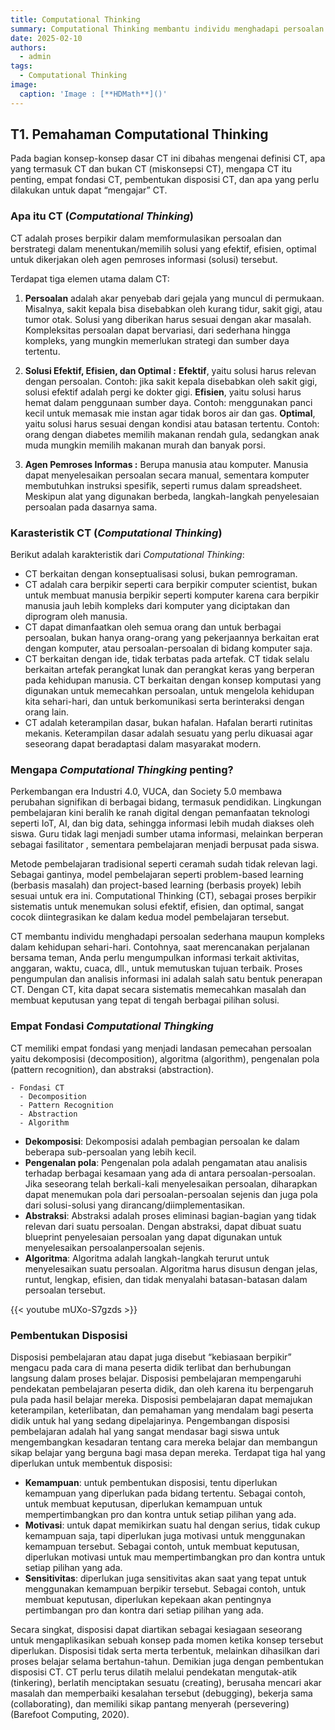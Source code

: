 ```yaml
---
title: Computational Thinking
summary: Computational Thinking membantu individu menghadapi persoalan sederhana maupun kompleks dalam kehidupan sehari-hari.
date: 2025-02-10
authors:
  - admin
tags:
  - Computational Thinking
image:
  caption: 'Image : [**HDMath**]()'
---
```


## T1. Pemahaman Computational Thinking
Pada bagian konsep-konsep dasar CT ini dibahas mengenai definisi CT, apa yang termasuk CT dan bukan CT (miskonsepsi CT), mengapa CT itu penting, empat fondasi CT, pembentukan disposisi CT, dan apa yang perlu dilakukan untuk dapat “mengajar” CT.
### Apa itu CT (*Computational Thinking*)
CT adalah proses berpikir dalam memformulasikan persoalan dan
berstrategi dalam menentukan/memilih solusi yang efektif, efisien, optimal untuk
dikerjakan oleh agen pemroses informasi (solusi) tersebut.

Terdapat tiga elemen utama dalam CT:
1. **Persoalan**
adalah akar penyebab dari gejala yang muncul di permukaan. Misalnya, sakit kepala bisa disebabkan oleh kurang tidur, sakit gigi, atau tumor otak. Solusi yang diberikan harus sesuai dengan akar masalah. Kompleksitas persoalan dapat bervariasi, dari sederhana hingga kompleks, yang mungkin memerlukan strategi dan sumber daya tertentu.
2. **Solusi Efektif, Efisien, dan Optimal :**
**Efektif**, yaitu solusi harus relevan dengan persoalan. Contoh: jika sakit kepala disebabkan oleh sakit gigi, solusi efektif adalah pergi ke dokter gigi.
**Efisien**, yaitu  solusi harus hemat dalam penggunaan sumber daya. Contoh: menggunakan panci kecil untuk memasak mie instan agar tidak boros air dan gas.
**Optimal**, yaitu solusi harus sesuai dengan kondisi atau batasan tertentu. Contoh: orang dengan diabetes memilih makanan rendah gula, sedangkan anak muda mungkin memilih makanan murah dan banyak porsi.

3. **Agen Pemroses Informas :**
Berupa manusia atau komputer. Manusia dapat menyelesaikan persoalan secara manual, sementara komputer membutuhkan instruksi spesifik, seperti rumus dalam spreadsheet. Meskipun alat yang digunakan berbeda, langkah-langkah penyelesaian persoalan pada dasarnya sama.

### Karasteristik CT (*Computational Thinking*)
Berikut adalah karakteristik dari *Computational Thinking*:

- CT berkaitan dengan konseptualisasi solusi, bukan pemrograman.
- CT adalah cara berpikir seperti cara berpikir computer scientist, bukan untuk
membuat manusia berpikir seperti komputer karena cara berpikir manusia jauh
lebih kompleks dari komputer yang diciptakan dan diprogram oleh manusia.
- CT dapat dimanfaatkan oleh semua orang dan untuk berbagai persoalan, bukan
hanya orang-orang yang pekerjaannya berkaitan erat dengan komputer, atau
persoalan-persoalan di bidang komputer saja.
- CT berkaitan dengan ide, tidak terbatas pada artefak. CT tidak selalu berkaitan
artefak perangkat lunak dan perangkat keras yang berperan pada kehidupan
manusia. CT berkaitan dengan konsep komputasi yang digunakan untuk
memecahkan persoalan, untuk mengelola kehidupan kita sehari-hari, dan untuk
berkomunikasi serta berinteraksi dengan orang lain.
- CT adalah keterampilan dasar, bukan hafalan. Hafalan berarti rutinitas mekanis.
Keterampilan dasar adalah sesuatu yang perlu dikuasai agar seseorang dapat
beradaptasi dalam masyarakat modern.

### Mengapa *Computational Thingking* penting?

Perkembangan era Industri 4.0, VUCA, dan Society 5.0 membawa perubahan signifikan di berbagai bidang, termasuk pendidikan. Lingkungan pembelajaran kini beralih ke ranah digital dengan pemanfaatan teknologi seperti IoT, AI, dan big data, sehingga informasi lebih mudah diakses oleh siswa. Guru tidak lagi menjadi sumber utama informasi, melainkan berperan sebagai fasilitator , sementara pembelajaran menjadi berpusat pada siswa.

Metode pembelajaran tradisional seperti ceramah sudah tidak relevan lagi. Sebagai gantinya, model pembelajaran seperti problem-based learning (berbasis masalah) dan project-based learning (berbasis proyek) lebih sesuai untuk era ini. Computational Thinking (CT), sebagai proses berpikir sistematis untuk menemukan solusi efektif, efisien, dan optimal, sangat cocok diintegrasikan ke dalam kedua model pembelajaran tersebut.

CT membantu individu menghadapi persoalan sederhana maupun kompleks dalam kehidupan sehari-hari. Contohnya, saat merencanakan perjalanan bersama teman, Anda perlu mengumpulkan informasi terkait aktivitas, anggaran, waktu, cuaca, dll., untuk memutuskan tujuan terbaik. Proses pengumpulan dan analisis informasi ini adalah salah satu bentuk penerapan CT. Dengan CT, kita dapat secara sistematis memecahkan masalah dan membuat keputusan yang tepat di tengah berbagai pilihan solusi.

### Empat Fondasi *Computational Thingking*

CT memiliki empat fondasi yang menjadi landasan pemecahan persoalan yaitu
dekomposisi (decomposition), algoritma (algorithm), pengenalan pola (pattern
recognition), dan abstraksi (abstraction).

```markmap {height="200px"}
- Fondasi CT
  - Decomposition
  - Pattern Recognition
  - Abstraction
  - Algorithm
```

- **Dekomposisi**: Dekomposisi adalah pembagian persoalan ke dalam beberapa sub-persoalan yang lebih kecil.
- **Pengenalan pola**: Pengenalan pola adalah pengamatan atau analisis terhadap berbagai kesamaan yang ada di antara persoalan-persoalan. Jika seseorang telah berkali-kali menyelesaikan persoalan, diharapkan dapat menemukan pola
dari persoalan-persoalan sejenis dan juga pola dari solusi-solusi yang dirancang/diimplementasikan.
- **Abstraksi**: Abstraksi adalah proses eliminasi bagian-bagian yang tidak relevan dari suatu persoalan. Dengan abstraksi, dapat dibuat suatu blueprint penyelesaian persoalan yang dapat digunakan untuk menyelesaikan persoalanpersoalan sejenis.
- **Algoritma**: Algoritma adalah langkah-langkah terurut untuk menyelesaikan suatu persoalan. Algoritma harus disusun dengan jelas, runtut, lengkap, efisien, dan tidak menyalahi batasan-batasan dalam persoalan tersebut.

{{< youtube mUXo-S7gzds >}}

### Pembentukan Disposisi

Disposisi pembelajaran atau dapat juga disebut “kebiasaan berpikir”
mengacu pada cara di mana peserta didik terlibat dan berhubungan langsung dalam
proses belajar. Disposisi pembelajaran mempengaruhi pendekatan pembelajaran
peserta didik, dan oleh karena itu berpengaruh pula pada hasil belajar mereka.
Disposisi pembelajaran dapat memajukan keterampilan, keterlibatan, dan
pemahaman yang mendalam bagi peserta didik untuk hal yang sedang
dipelajarinya.
Pengembangan disposisi pembelajaran adalah hal yang sangat mendasar
bagi siswa untuk mengembangkan kesadaran tentang cara mereka belajar dan
membangun sikap belajar yang berguna bagi masa depan mereka.
Terdapat tiga hal yang diperlukan untuk membentuk disposisi:

- **Kemampuan**: untuk pembentukan disposisi, tentu diperlukan kemampuan yang diperlukan pada bidang tertentu. Sebagai contoh, untuk membuat keputusan, diperlukan kemampuan untuk mempertimbangkan pro dan kontra untuk setiap pilihan yang ada.
- **Motivasi**: untuk dapat memikirkan suatu hal dengan serius, tidak cukup kemampuan saja, tapi diperlukan juga motivasi untuk menggunakan kemampuan tersebut. Sebagai contoh, untuk membuat keputusan, diperlukan motivasi untuk mau mempertimbangkan pro dan kontra untuk setiap pilihan yang ada.
- **Sensitivitas**: diperlukan juga sensitivitas akan saat yang tepat untuk menggunakan kemampuan berpikir tersebut. Sebagai contoh, untuk membuat keputusan, diperlukan kepekaan akan pentingnya pertimbangan pro dan kontra dari setiap pilihan yang ada.

Secara singkat, disposisi dapat diartikan sebagai kesiagaan seseorang untuk
mengaplikasikan sebuah konsep pada momen ketika konsep tersebut diperlukan.
Disposisi tidak serta merta terbentuk, melainkan dihasilkan dari proses
belajar selama bertahun-tahun. Demikian juga dengan pembentukan disposisi CT.
CT perlu terus dilatih melalui pendekatan mengutak-atik (tinkering), berlatih
menciptakan sesuatu (creating), berusaha mencari akar masalah dan memperbaiki
kesalahan tersebut (debugging), bekerja sama (collaborating), dan memiliki sikap
pantang menyerah (persevering) (Barefoot Computing, 2020). 




